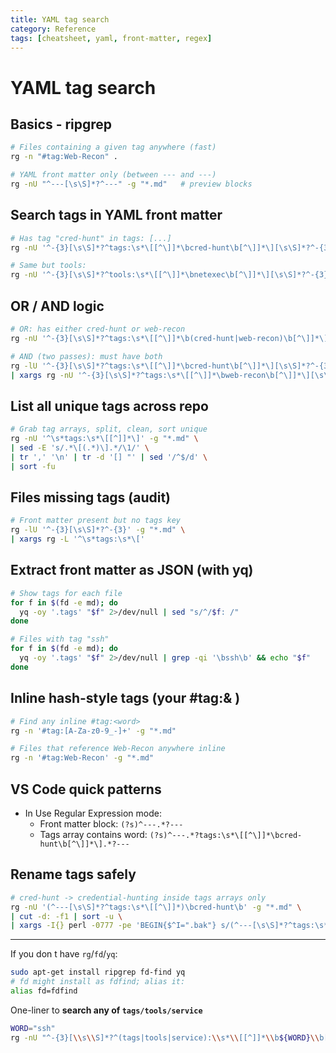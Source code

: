 ```yaml
---
title: YAML tag search
category: Reference
tags: [cheatsheet, yaml, front-matter, regex]
---
```


# YAML tag search

## Basics - ripgrep

```bash
# Files containing a given tag anywhere (fast)
rg -n "#tag:Web-Recon" .

# YAML front matter only (between --- and ---)
rg -nU "^---[\s\S]*?^---" -g "*.md"   # preview blocks
```

## Search tags in YAML front matter

```bash
# Has tag "cred-hunt" in tags: [...]
rg -nU '^-{3}[\s\S]*?^tags:\s*\[[^\]]*\bcred-hunt\b[^\]]*\][\s\S]*?^-{3}' -g "*.md"

# Same but tools:
rg -nU '^-{3}[\s\S]*?^tools:\s*\[[^\]]*\bnetexec\b[^\]]*\][\s\S]*?^-{3}' -g "*.md"
```

## OR / AND logic

```bash
# OR: has either cred-hunt or web-recon
rg -nU '^-{3}[\s\S]*?^tags:\s*\[[^\]]*\b(cred-hunt|web-recon)\b[^\]]*\][\s\S]*?^-{3}' -g "*.md"

# AND (two passes): must have both
rg -lU '^-{3}[\s\S]*?^tags:\s*\[[^\]]*\bcred-hunt\b[^\]]*\][\s\S]*?^-{3}' -g "*.md" \
| xargs rg -nU '^-{3}[\s\S]*?^tags:\s*\[[^\]]*\bweb-recon\b[^\]]*\][\s\S]*?^-{3}'
```

## List all unique tags across repo

```bash
# Grab tag arrays, split, clean, sort unique
rg -nU '^\s*tags:\s*\[[^]]*\]' -g "*.md" \
| sed -E 's/.*\[(.*)\].*/\1/' \
| tr ',' '\n' | tr -d '[] "' | sed '/^$/d' \
| sort -fu
```

## Files missing tags (audit)

```bash
# Front matter present but no tags key
rg -lU '^-{3}[\s\S]*?^-{3}' -g "*.md" \
| xargs rg -L '^\s*tags:\s*\['
```

## Extract front matter as JSON (with yq)

```bash
# Show tags for each file
for f in $(fd -e md); do
  yq -oy '.tags' "$f" 2>/dev/null | sed "s/^/$f: /"
done

# Files with tag "ssh"
for f in $(fd -e md); do
  yq -oy '.tags' "$f" 2>/dev/null | grep -qi '\bssh\b' && echo "$f"
done
```

## Inline hash-style tags (your #tag:& )

```bash
# Find any inline #tag:<word>
rg -n '#tag:[A-Za-z0-9_-]+' -g "*.md"

# Files that reference Web-Recon anywhere inline
rg -n '#tag:Web-Recon' -g "*.md"
```

## VS Code quick patterns

- In  Use Regular Expression  mode:
  - Front matter block: `(?s)^---.*?---`
  - Tags array contains word: `(?s)^---.*?tags:\s*\[[^\]]*\bcred-hunt\b[^\]]*\].*?---`

## Rename tags safely

```bash
# cred-hunt -> credential-hunting inside tags arrays only
rg -nU '(^---[\s\S]*?^tags:\s*\[[^\]]*)\bcred-hunt\b' -g "*.md" \
| cut -d: -f1 | sort -u \
| xargs -I{} perl -0777 -pe 'BEGIN{$^I=".bak"} s/(^---[\s\S]*?^tags:\s*\[[^\]]*)\bcred-hunt\b/$1credential-hunting/gm' -i {}
```

------

If you don t have `rg`/`fd`/`yq`:

```bash
sudo apt-get install ripgrep fd-find yq
# fd might install as fdfind; alias it:
alias fd=fdfind
```

One-liner to **search any of `tags/tools/service`** 

```bash
WORD="ssh"
rg -nU "^-{3}[\\s\\S]*?^(tags|tools|service):\\s*\\[[^]]*\\b${WORD}\\b[^]]*\\][\\s\\S]*?^-{3}" -g "*.md"
```